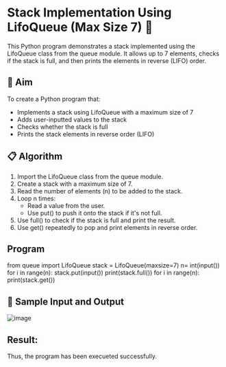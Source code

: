 # Stack Implementation Using LifoQueue (Max Size 7) 🔄

This Python program demonstrates a stack implemented using the LifoQueue class from the queue module. It allows up to 7 elements, checks if the stack is full, and then prints the elements in reverse (LIFO) order.

## 🎯 Aim

To create a Python program that:
- Implements a stack using LifoQueue with a maximum size of 7
- Adds user-inputted values to the stack
- Checks whether the stack is full
- Prints the stack elements in reverse order (LIFO)

## 📋 Algorithm

1. Import the LifoQueue class from the queue module.
2. Create a stack with a maximum size of 7.
3. Read the number of elements (n) to be added to the stack.
4. Loop n times:
   - Read a value from the user.
   - Use put() to push it onto the stack if it's not full.
5. Use full() to check if the stack is full and print the result.
6. Use get() repeatedly to pop and print elements in reverse order.

## Program

  from queue import LifoQueue
  stack = LifoQueue(maxsize=7)
  n= int(input())
  for i in range(n):
      stack.put(input())
  print(stack.full())
  for i in range(n):
      print(stack.get())


## 🧪 Sample Input and Output
![image](https://github.com/user-attachments/assets/05e20587-542b-4fd4-9943-f0f13e78aebf)

## Result:
Thus, the program has been execueted successfully.
